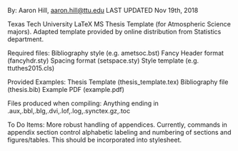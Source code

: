 By: Aaron Hill, aaron.hill@ttu.edu
LAST UPDATED Nov 19th, 2018

Texas Tech University LaTeX MS Thesis Template (for Atmospheric Science majors). 
Adapted template provided by online distribution from Statistics
department. 

Required files:
Bibliography style  (e.g. ametsoc.bst) 
Fancy Header format (fancyhdr.sty)
Spacing format      (setspace.sty) 
Style template      (e.g. ttuthes2015.cls)

Provided Examples:
Thesis Template   (thesis_template.tex)
Bibliography file (thesis.bib)
Example PDF       (example.pdf)

Files produced when compiling:
Anything ending in .aux,.bbl,.blg,.dvi,.lof,.log,.synctex.gz,.toc

To Do Items:
More robust handling of appendices. Currently, commands in appendix section control alphabetic labeling and numbering of sections and figures/tables. This should be incorporated into stylesheet. 


